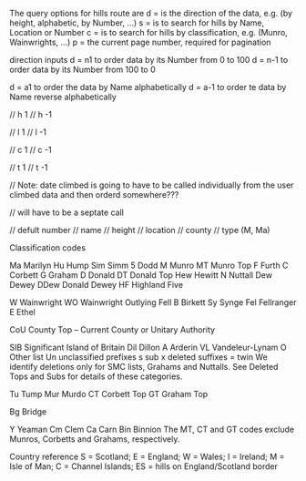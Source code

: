 The query options for hills route are
d = is the direction of the data, e.g. (by height, alphabetic, by Number, ...)
s = is to search for hills by Name, Location or Number
c = is to search for hills by classification, e.g. (Munro, Wainwrights, ...)
p = the current page number, required for pagination

direction inputs
d = n1 to order data by its Number from 0 to 100
d = n-1 to order data by its Number from 100 to 0

d = a1 to order the data by Name alphabetically
d = a-1 to order te data by Name reverse alphabetically

// h 1
// h -1

// l 1
// l -1

// c 1
// c -1

// t 1
// t -1

// Note: date climbed is going to have to be called individually from the user climbed data and then orderd somewhere???

// will have to be a septate call

// defult number
// name
// height
// location
// county
// type (M, Ma)

Classification codes

<!-- commented out codes require renaming as column names are not searchable or required/understood -->

Ma Marilyn
Hu Hump
Sim Simm
5 Dodd
M Munro
MT Munro Top
F Furth
C Corbett
G Graham
D Donald
DT Donald Top
Hew Hewitt
N Nuttall
Dew Dewey
DDew Donald Dewey
HF Highland Five

<!-- 4 400-499m Tump
3 300-399m Tump (GB)
2 200-299m Tump (GB)
1 100-199m Tump (GB)
0 0-99m Tump (GB) -->

W Wainwright
WO Wainwright Outlying Fell
B Birkett
Sy Synge
Fel Fellranger
E Ethel

<!-- CoH County Top – Historic (pre-1974)
CoA County Top – Administrative (1974 to mid-1990s) -->

CoU County Top – Current County or Unitary Authority

<!-- CoL County Top – Current London Borough -->

SIB Significant Island of Britain
Dil Dillon
A Arderin
VL Vandeleur-Lynam
O Other list
Un unclassified
prefixes
s sub
x deleted
suffixes
= twin
We identify deletions only for SMC lists, Grahams and Nuttalls. See Deleted Tops and Subs for details of these categories.

<!-- Other searchable categories not shown in the classification field are as follows:-->

Tu Tump
Mur Murdo
CT Corbett Top
GT Graham Top

<!-- B&L Buxton & Lewis -->

Bg Bridge

<!-- T100 Trail 100 -->

Y Yeaman
Cm Clem
Ca Carn
Bin Binnion
The MT, CT and GT codes exclude Munros, Corbetts and Grahams, respectively.

Country reference
S = Scotland; E = England; W = Wales; I = Ireland; M = Isle of Man; C = Channel Islands; ES = hills on England/Scotland border
